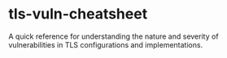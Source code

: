 # tls-vuln-cheatsheet
A quick reference for understanding the nature and severity of vulnerabilities in TLS configurations and implementations.
